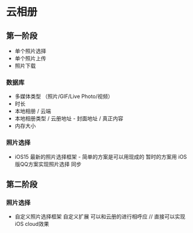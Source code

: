 #  云相册

## 第一阶段

- 单个照片选择
- 单个照片上传
- 照片下载

### 数据库

- 多媒体类型 （照片/GIF/Live Photo/视频）
- 时长
- 本地相册 / 云端
- 本地相册类型 / 云册地址 - 封面地址 / 真正内容
- 内存大小

### 照片选择

- iOS15 最新的照片选择框架 - 简单的方案是可以用现成的 暂时的方案用 iOS 版QQ方案实现照片选择 同步


## 第二阶段

### 照片选择 
- 自定义照片选择框架 自定义扩展 可以和云册的进行相呼应 // 直接可以实现 iOS cloud效果

